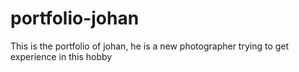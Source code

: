 # portfolio-johan
This is the portfolio of johan, he is a new photographer trying to get experience in this hobby
